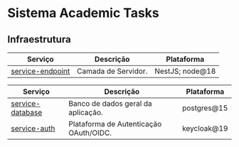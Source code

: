 # Sistema Academic Tasks

## Infraestrutura

| Serviço                                        | Descrição           | Plataforma      |
| ---------------------------------------------- | ------------------- | --------------- |
| [service-endpoint](services/service-endpoint/) | Camada de Servidor. | NestJS; node@18 |

| Serviço                                       | Descrição                              | Plataforma  |
| --------------------------------------------- | -------------------------------------- | ----------- |
| [service-database](services/service-database) | Banco de dados geral da aplicação.     | postgres@15 |
| [service-auth](services/service-auth)         | Plataforma de Autenticação OAuth/OIDC. | keycloak@19 |

<!--|                                           | [service-search](services/service-search) | Motor de indexação e busca. | meilisearch@v0.29 |  | -->
